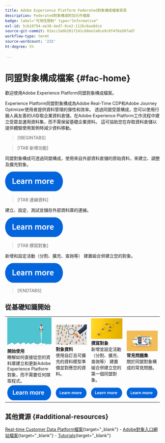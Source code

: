 ```yaml
---
title: Adobe Experience Platform Federated對象構成檔案首頁
description: Federated對象構成附加元件檔案
badge: label="可用性限制" type="Informative"
exl-id: 5cb18794-ae38-4ed7-9ce2-112bc6ae8dce
source-git-commit: 01ecc3abb201f241c68ee2a0ce9c0f4f0a50fad7
workflow-type: tm+mt
source-wordcount: '232'
ht-degree: 5%

---
```


# 同盟對象構成檔案  {#fac-home}

歡迎使用Adobe Experience Platform同盟對象構成檔案。

Experience Platform同盟對象構成為Adobe Real-Time CDP和Adobe Journey Optimizer使用者提供資料管理的彈性和效率。 透過同盟受眾構成，您可以使用行銷人員友善的UI存取企業資料倉儲，在Adobe Experience Platform工作流程中建立受眾並運用資料集，而不需保留基礎企業資料。 這可協助您在存取資料倉儲以提供體驗使用案例時減少資料移動。

>[!BEGINTABS]

>[!TAB 新增功能]

同盟對象構成可透過同盟構成，使用來自外部資料倉儲的原始資料，來建立、調整及擴充對象。

[![影像](assets/learn-more-button.svg)](start/release-notes.md)

>[!TAB 連線資料]

建立、設定、測試並儲存外部資料庫的連線。

[![影像](assets/learn-more-button.svg)](connections/federated-db.md)

>[!TAB 撰寫對象]

新增和設定活動（分割、擴充、查詢等） 建置組合併建立您的對象。

[![影像](assets/learn-more-button.svg)](compositions/gs-compositions.md)

>[!ENDTABS]

## 從基礎知識開始

<table style="table-layout:fixed">
  <tr style="border: 0;">
    <td>
    <a href="start/get-started.md"><img src="assets/do-not-localize/start-quick.png"></a>
    <div><strong>開始使用</strong><br/>瞭解如何直接從您的資料庫建立和更新Adobe Experience Platform對象，而不需要任何擷取程式。
    </div>
    </td>
    <td>
    <a href="data-management/gs-models.md"><img src="assets/do-not-localize/start-profiles.png"></a>
    <div><strong>對象資料</strong><br/>使用自訂且可擴充的資料模型準備並對應您的資料。
    </div>
    </td>
    <td>
    <a href="compositions/gs-compositions.md"><img src="assets/do-not-localize/start-journey.jpeg"></a>
    <div><strong>撰寫對象</strong><br/>新增並設定活動（分割、擴充、查詢等） 建置組合併建立您的第一個同盟對象。
    </div>
    </td>
    <td>
    <a href="start/get-started.md#faq"><img src="assets/do-not-localize/start-faq.png"></a>
    <div><strong>常見問題集</strong><br/>關於同盟對象構成的常見問題。</div>
    </td>
  </tr>
  <tr style="border: 0;">
    <td><a href="start/get-started.md"><img src="assets/learn-more-button.svg"></a></td>
    <td><a href="data-management/gs-models.md"><img src="assets/learn-more-button.svg"></a></td>
    <td><a href="compositions/gs-compositions.md"><img src="assets/learn-more-button.svg"></a></td>
    <td><a href="start/get-started.md#faq"><img src="assets/learn-more-button.svg"></a></td>
    </tr>
</table>


## 其他資源  {#additional-resources}

[Real-time Customer Data Platform檔案](https://experienceleague.adobe.com/en/docs/experience-platform/rtcdp/home){target="_blank"} - [Adobe對象入口網站檔案](https://experienceleague.adobe.com/en/docs/experience-platform/segmentation/ui/audience-dashboard){target="_blank"} - [Tutorials](https://experienceleague.adobe.com/en/docs/platform-learn/tutorials/audiences/introduction-to-audience-portal-and-composition){target="_blank"}
